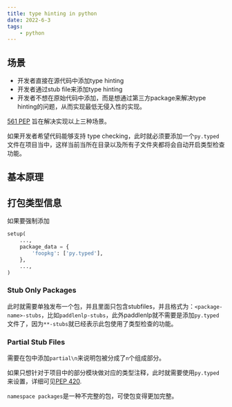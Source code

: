 ```yaml
---
title: type hinting in python
date: 2022-6-3
tags:
    - python
---
```



<!--more -->

## 场景

* 开发者直接在源代码中添加type hinting
* 开发者通过stub file来添加type hinting
* 开发者不想在原始代码中添加，而是想通过第三方package来解决type hinting的问题，从而实现最低无侵入性的实现。

[561 PEP](https://peps.python.org/pep-0561/) 旨在解决实现以上三种场景。

如果开发者希望代码能够支持 type checking，此时就必须要添加一个`py.typed`文件在项目当中，这样当前当所在目录以及所有子文件夹都将会自动开启类型检查功能。

## 基本原理

## 打包类型信息

如果要强制添加

```python
setup(
    ...,
    package_data = {
        'foopkg': ['py.typed'],
    },
    ...,
)
```

### Stub Only Packages

此时就需要单独发布一个包，并且里面只包含stubfiles，并且格式为：`<package-name>-stubs`，比如`paddlenlp-stubs`，此外paddlenlp就不需要是添加`py.typed`文件了，因为`**-stubs`就已经表示此包使用了类型检查的功能。

### Partial Stub Files

需要在包中添加`partial\n`来说明包被分成了`n`个组成部分。

如果只想针对于项目中的部分模块做对应的类型注释，此时就需要使用`py.typed`来设置，详细可见[PEP 420](https://peps.python.org/pep-0420).

`namespace packages`是一种不完整的包，可使包变得更加完整。
